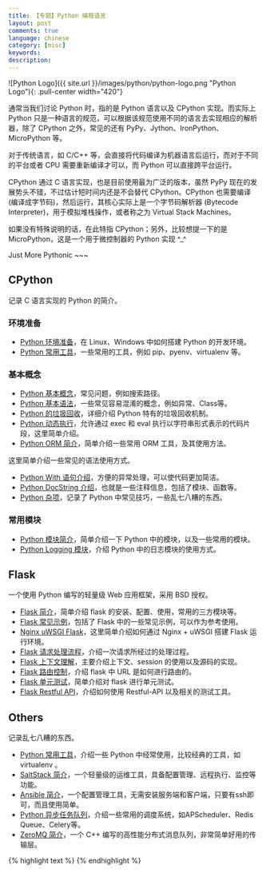 ```yaml
---
title: 【专题】Python 编程语言
layout: post
comments: true
language: chinese
category: [misc]
keywords:
description:
---
```


<!-- more -->

![Python Logo]({{ site.url }}/images/python/python-logo.png "Python Logo"){: .pull-center width="420"}

通常当我们讨论 Python 时，指的是 Python 语言以及 CPython 实现。而实际上 Python 只是一种语言的规范，可以根据该规范使用不同的语言去实现相应的解析器，除了 CPython 之外，常见的还有 PyPy、Jython、IronPython、MicroPython 等。

对于传统语言，如 C/C++ 等，会直接将代码编译为机器语言后运行，而对于不同的平台或者 CPU 需要重新编译才可以，而 Python 可以直接跨平台运行。

CPython 通过 C 语言实现，也是目前使用最为广泛的版本，虽然 PyPy 现在的发展势头不错，不过估计短时间内还是不会替代 CPython。CPython 也需要编译 (编译成字节码)，然后运行，其核心实际上是一个字节码解析器 (Bytecode Interpreter)，用于模拟堆栈操作，或者称之为 Virtual Stack Machines。

如果没有特殊说明的话，在此特指 CPython；另外，比较想提一下的是 MicroPython，这是一个用于微控制器的 Python 实现 ^_^

Just More Pythonic ~~~

## CPython

记录 C 语言实现的 Python 的简介。

### 环境准备

* [Python 环境准备](/post/python-environment-prepare.html)，在 Linux、Windows 中如何搭建 Python 的开发环境。
* [Python 常用工具](/post/python-most-useful-tools.html)，一些常用的工具，例如 pip、pyenv、virtualenv 等。

### 基本概念

* [Python 基本概念](/post/python-basic-introduce.html)，常见问题，例如搜索路径。
* [Python 基本语法](/post/python-basic-syntax-introduce.html)，一些常见容易混淆的概念，例如异常、Class等。
* [Python 的垃圾回收](/post/python-garbage-collection.html)，详细介绍 Python 特有的垃圾回收机制。
* [Python 动态执行](/post/python-eval.html)，允许通过 exec 和 eval 执行以字符串形式表示的代码片段，这里简单介绍。
* [Python ORM 简介](/post/python-orm-introduce.html)，简单介绍一些常用 ORM 工具，及其使用方法。

这里简单介绍一些常见的语法使用方式。

* [Python With 语句介绍](/post/python-basic-syntax-with-introduce.html)，方便的异常处理，可以使代码更加简洁。
* [Python DocString 介绍](/post/python-basic-syntax-docstring-introduce.html)，也就是一些注释信息，包括了模块、函数等。
* [Python 杂项](/post/python-tips.html)，记录了 Python 中常见技巧，一些乱七八糟的东西。

### 常用模块

* [Python 模块简介](/post/python-modules.html)，简单介绍一下 Python 中的模块，以及一些常用的模块。
* [Python Logging 模块](/post/python-modules-logging.html)，介绍 Python 中的日志模块的使用方式。

## Flask

一个使用 Python 编写的轻量级 Web 应用框架，采用 BSD 授权。

* [Flask 简介](/post/flask-introduce.html)，简单介绍 flask 的安装、配置、使用，常用的三方模块等。
* [Flask 常见示例](/post/flask-tips.html)，包括了 Flask 中的一些常见示例，可以作为参考使用。
* [Nginx uWSGI Flask](/post/nginx-uwsgi-flask.html)，这里简单介绍如何通过 Nginx + uWSGI 搭建 Flask 运行环境。
* [Flask 请求处理流程](/post/flask-request-process.html)，介绍一次请求所经过的处理过程。
* [Flask 上下文理解](/post/flask-context.html)，主要介绍上下文、session 的使用以及源码的实现。
* [Flask 路由控制](/post/flask-route.html)，介绍 flask 中 URL 是如何进行路由的。
* [Flask 单元测试](/post/flask-unittest.html)，简单介绍对 flask 进行单元测试。
* [Flask Restful API](/post/flask-basic-restfull-api-and-test.html)，介绍如何使用 Restful-API 以及相关的测试工具。


<!--
* [Flask 完整例子](/post/flask-examples.html)，实际上就是 Flask 中的完整示例，包括了单元测试等相关的内容。
-->

## Others

记录乱七八糟的东西。

* [Python 常用工具](/post/python-most-useful-tools.html)，介绍一些 Python 中经常使用，比较经典的工具，如 virtualenv 。
* [SaltStack 简介](/post/saltstack-introduce.html)，一个轻量级的运维工具，具备配置管理、远程执行、监控等功能。
* [Ansible 简介](/post/python-ansible.html)，一个配置管理工具，无需安装服务端和客户端，只要有ssh即可，而且使用简单。
* [Python 异步任务队列](/post/python-async-queue.html)，介绍一些常用的调度系统，如APScheduler、Redis Queue、Celery等。
* [ZeroMQ 简介](/post/zeromq-introduce.html)，一个 C++ 编写的高性能分布式消息队列，非常简单好用的传输层。


{% highlight text %}
{% endhighlight %}
